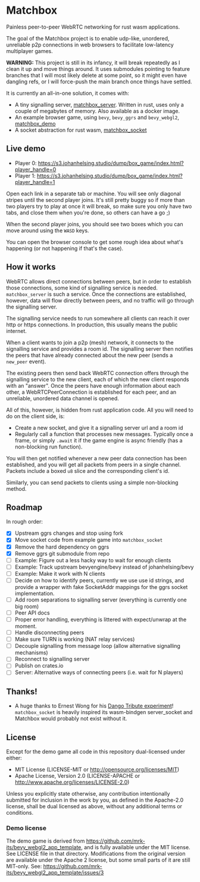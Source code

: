 # Matchbox

Painless peer-to-peer WebRTC networking for rust wasm applications.

The goal of the Matchbox project is to enable udp-like, unordered, unreliable
p2p connections in web browsers to facilitate low-latency multiplayer games.

**WARNING:** This project is still in its infancy, it will break repeatedly as I
clean it up and move things around. It uses submodules pointing to feature
branches that I will most likely delete at some point, so it might even have
dangling refs, or I will force-push the main branch once things have settled.

It is currently an all-in-one solution, it comes with:

- A tiny signalling server, [matchbox_server](./matchbox_server). Written in
rust, uses only a couple of megabytes of memory. Also available as a docker image.
- An example browser game, using `bevy`, `bevy_ggrs` and `bevy_webgl2`,
[matchbox_demo](matchbox_demo)
- A socket abstraction for rust wasm, [matchbox_socket](matchbox_socket)

## Live demo

- Player 0: https://s3.johanhelsing.studio/dump/box_game/index.html?player_handle=0
- Player 1: https://s3.johanhelsing.studio/dump/box_game/index.html?player_handle=1

Open each link in a separate tab or machine. You will see only diagonal stripes
until the second player joins. It's still pretty buggy so if more than two
players try to play at once it will break, so make sure you only have two tabs,
and close them when you're done, so others can have a go ;)

When the second player joins, you should see two boxes which you can move
around using the `WASD` keys.

You can open the browser console to get some rough idea about what's happening
(or not happening if that's the case).

## How it works

WebRTC allows direct connections between peers, but in order to establish
those connections, some kind of signalling service is needed.
`matchbox_server` is such a service. Once the connections are established,
however, data will flow directly between peers, and no traffic will go through
the signalling server.

The signalling service needs to run somewhere all clients can reach it over
http or https connections. In production, this usually means the public
internet.

When a client wants to join a p2p (mesh) network, it connects to the signalling
service and provides a room id. The signalling server then notifies the peers
that have already connected about the new peer (sends a `new_peer` event).

The existing peers then send back WebRTC connection offers through the
signalling service to the new client, each of which the new client responds
with an "answer". Once the peers have enough information about each other, a
WebRTCPeerConnection is established for each peer, and an unreliable, unordered
data channel is opened.

All of this, however, is hidden from rust application code. All you will need to
do on the client side, is:

- Create a new socket, and give it a signalling server url and a room id
- Regularly call a function that processes new messages. Typically once a frame, or
simply `.await` it if the game engine is async friendly (has a non-blocking run
function).

You will then get notified whenever a new peer data connection has been
established, and you will get all packets from peers in a single channel.
Packets include a boxed `u8` slice and the corresponding client's id.

Similarly, you can send packets to clients using a simple non-blocking method.

## Roadmap

In rough order:

- [x] Upstream ggrs changes and stop using fork
- [x] Move socket code from example game into `matchbox_socket`
- [x] Remove the hard dependency on ggrs 
- [x] Remove ggrs git submodule from repo
- [ ] Example: Figure out a less hacky way to wait for enough clients
- [ ] Example: Track upstream bevyengine/bevy instead of johanhelsing/bevy
- [ ] Example: Make it work with N clients
- [ ] Decide on how to identify peers, currently we use use id strings, and
provide a wrapper with fake SocketAddr mappings for the ggrs socket
implementation.
- [ ] Add room separations to signalling server (everything is currently one big room) 
- [ ] Peer API docs
- [ ] Proper error handling, everything is littered with expect/unwrap at the moment.
- [ ] Handle disconnecting peers
- [ ] Make sure TURN is working (NAT relay services)
- [ ] Decouple signalling from message loop (allow alternative signalling mechanisms)
- [ ] Reconnect to signalling server
- [ ] Publish on crates.io
- [ ] Server: Alternative ways of connecting peers (i.e. wait for N players)

## Thanks!

- A huge thanks to Ernest Wong for his [Dango Tribute
experiment](https://github.com/ErnWong/dango-tribute)! `matchbox_socket` is
heavily inspired its wasm-bindgen server_socket and Matchbox would probably not
exist without it.

## License

Except for the demo game all code in this repository dual-licensed under either:

- MIT License (LICENSE-MIT or http://opensource.org/licenses/MIT)
- Apache License, Version 2.0 (LICENSE-APACHE or http://www.apache.org/licenses/LICENSE-2.0)

Unless you explicitly state otherwise, any contribution intentionally submitted
for inclusion in the work by you, as defined in the Apache-2.0 license, shall be
dual licensed as above, without any additional terms or conditions.

### Demo license

The demo game is derived from
https://github.com/mrk-its/bevy_webgl2_app_template, and is fully available
under the MIT license. See LICENSE file in that directory. Modifications from
the original version are available under the Apache 2 license, but some small
parts of it are still MIT-only. See:
https://github.com/mrk-its/bevy_webgl2_app_template/issues/3
